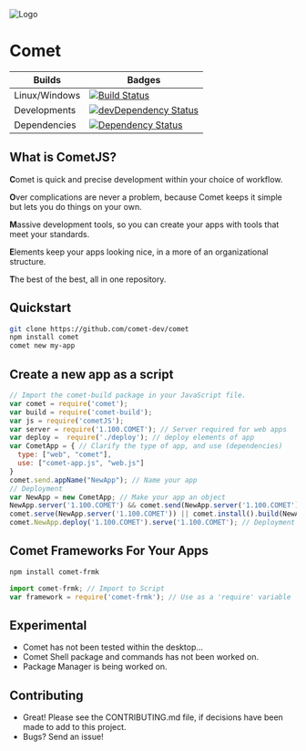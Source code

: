 ![Logo](https://raw.githubusercontent.com/mosesag0813/comet/master/resources/Drawing%20(1).png)
# Comet

 Builds | Badges
---------- | ----------
Linux/Windows |[![Build Status](https://travis-ci.org/comet-dev/CometJS.svg?branch=master)](https://travis-ci.org/comet-dev/CometJS) 
 Developments |[![devDependency Status](https://david-dm.org/comet-dev/CometJS/dev-status.svg)](https://david-dm.org/mosesag0813/comet#info=devDependencies)
  Dependencies|[![Dependency Status](https://david-dm.org/comet-dev/CometJS.svg)](https://david-dm.org/mosesag0813/comet)

## What is CometJS? 

**C**omet is quick and precise development within your choice of workflow.

**O**ver complications are never a problem, because Comet keeps it simple but lets you do things on your own.

**M**assive development tools, so you can create your apps with tools that meet your standards.

**E**lements keep your apps looking nice, in a more of an organizational structure.

**T**he best of the best, all in one repository.

## Quickstart

```sh
git clone https://github.com/comet-dev/comet
npm install comet
comet new my-app
```
## Create a new app as a script
```js
// Import the comet-build package in your JavaScript file.
var comet = require('comet');
var build = require('comet-build');
var js = require('cometJS');
var server = require('1.100.COMET'); // Server required for web apps
var deploy =  require('./deploy'); // deploy elements of app
var CometApp = { // Clarify the type of app, and use (dependencies)
  type: ["web", "comet"],
  use: ["comet-app.js", "web.js"]
}
comet.send.appName("NewApp"); // Name your app
// Deployment
var NewApp = new CometApp; // Make your app an object 
NewApp.server('1.100.COMET') && comet.send(NewApp.server('1.100.COMET')); // Send your app to 1.100.COMET (Official IP Address)
comet.serve(NewApp.server('1.100.COMET')) || comet.install().build(NewApp); // Comet will install, build, and serve your app to the IP Address
comet.NewApp.deploy('1.100.COMET').serve('1.100.COMET'); // Deployment
```
## Comet Frameworks For Your Apps
```sh
npm install comet-frmk
```
```js
import comet-frmk; // Import to Script
var framework = require('comet-frmk'); // Use as a 'require' variable
```
## Experimental
- Comet has not been tested within the desktop...
- Comet Shell package and commands has not been worked on.
- Package Manager is being worked on.

## Contributing
- Great! Please see the CONTRIBUTING.md file, if decisions have been made to add to this project.
- Bugs? Send an issue!

